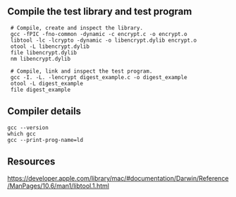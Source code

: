 ## Compile the test library and test program

     # Compile, create and inspect the library.
     gcc -fPIC -fno-common -dynamic -c encrypt.c -o encrypt.o
     libtool -lc -lcrypto -dynamic -o libencrypt.dylib encrypt.o
     otool -L libencrypt.dylib
     file libencrypt.dylib
     nm libencrypt.dylib

     # Compile, link and inspect the test program.
     gcc -I. -L. -lencrypt digest_example.c -o digest_example
     otool -L digest_example
     file digest_example

## Compiler details

    gcc --version
    which gcc
    gcc --print-prog-name=ld


## Resources

https://developer.apple.com/library/mac/#documentation/Darwin/Reference/ManPages/10.6/man1/libtool.1.html
